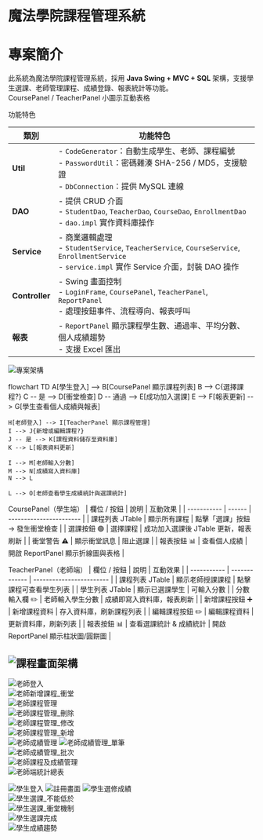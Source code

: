 # 魔法學院課程管理系統

# 專案簡介
此系統為魔法學院課程管理系統，採用 **Java Swing + MVC + SQL** 架構，支援學生選課、老師管理課程、成績登錄、報表統計等功能。  
CoursePanel / TeacherPanel 小圖示互動表格

功能特色

| 類別 | 功能特色 |
|------|----------|
| **Util** | - `CodeGenerator`：自動生成學生、老師、課程編號 <br> - `PasswordUtil`：密碼雜湊 SHA-256 / MD5，支援驗證 <br> - `DbConnection`：提供 MySQL 連線 |
| **DAO** | - 提供 CRUD 介面 <br> - `StudentDao`, `TeacherDao`, `CourseDao`, `EnrollmentDao` <br> - `dao.impl` 實作資料庫操作 |
| **Service** | - 商業邏輯處理 <br> - `StudentService`, `TeacherService`, `CourseService`, `EnrollmentService` <br> - `service.impl` 實作 Service 介面，封裝 DAO 操作 |
| **Controller** | - Swing 畫面控制 <br> - `LoginFrame`, `CoursePanel`, `TeacherPanel`, `ReportPanel` <br> - 處理按鈕事件、流程導向、報表呼叫 |
| **報表** | - `ReportPanel` 顯示課程學生數、通過率、平均分數、個人成績趨勢 <br> - 支援 Excel 匯出 |



![專案架構](pic/MVC架構.png) 

flowchart TD
    A[學生登入] --> B[CoursePanel 顯示課程列表]
    B --> C{選擇課程?}
    C -- 是 --> D[衝堂檢查]
    D -- 通過 --> E[成功加入選課]
    E --> F[報表更新] --> G[學生查看個人成績與報表]

    H[老師登入] --> I[TeacherPanel 顯示課程管理]
    I --> J{新增或編輯課程?}
    J -- 是 --> K[課程資料儲存至資料庫]
    K --> L[報表資料更新]

    I --> M[老師輸入分數]
    M --> N[成績寫入資料庫]
    N --> L

    L --> O[老師查看學生成績統計與選課統計]
CoursePanel（學生端）
| 欄位 / 按鈕     | 說明     | 互動效果                    |
| ----------- | ------ | ----------------------- |
| 課程列表 JTable | 顯示所有課程 | 點擊「選課」按鈕 → 發生衝堂檢查       |
| 選課按鈕 🟢     | 選擇課程   | 成功加入選課後 JTable 更新，報表刷新  |
| 衝堂警告 ⚠️     | 顯示衝堂訊息 | 阻止選課                    |
| 報表按鈕 📊     | 查看個人成績 | 開啟 ReportPanel 顯示折線圖與表格 |

TeacherPanel（老師端）
| 欄位 / 按鈕     | 說明            | 互動效果                     |
| ----------- | ------------- | ------------------------ |
| 課程列表 JTable | 顯示老師授課課程      | 點擊課程可查看學生列表              |
| 學生列表 JTable | 顯示已選課學生       | 可輸入分數                    |
| 分數輸入欄 ✏️    | 老師輸入學生分數      | 成績即寫入資料庫，報表刷新            |
| 新增課程按鈕 ➕    | 新增課程資料        | 存入資料庫，刷新課程列表             |
| 編輯課程按鈕 ✏️   | 編輯課程資料        | 更新資料庫，刷新列表               |
| 報表按鈕 📊     | 查看選課統計 & 成績統計 | 開啟 ReportPanel 顯示柱狀圖/圓餅圖 |


![課程畫面架構](pic/課程畫面架構.png)  
---
![老師登入](pic/teacher_login.png)  
![老師新增課程_衝堂](pic/teacher_add_course_conflict.png)  
![老師課程管理](pic/teacher_course_manage.png)  
![老師課程管理_刪除](pic/teacher_course_delete.png)  
![老師課程管理_修改](pic/teacher_course_edit.png)  
![老師課程管理_新增](pic/teacher_course_add.png)  
![老師成績管理](pic/teacher_grade_manage.png) 
![老師成績管理_單筆](pic/teacher_grade_single.png)  
![老師成績管理_批次](pic/teacher_grade_batch.png)  
![老師課程及成績管理](pic/teacher_course_grade_manage.png)  
![老師端統計總表](pic/teacher_report_total.png)

![學生登入](pic/student_login.png)
![註冊畫面](pic/register.png)
![學生選修成績](pic/student_select_grade.png)  
![學生選課_不能低於](pic/student_course_invalid.png)  
![學生選課_衝堂機制](pic/student_course_conflict.png)  
![學生選課完成](pic/student_course_done.png)  
![學生成績趨勢](pic/student_grade_trend.png)

  



  






